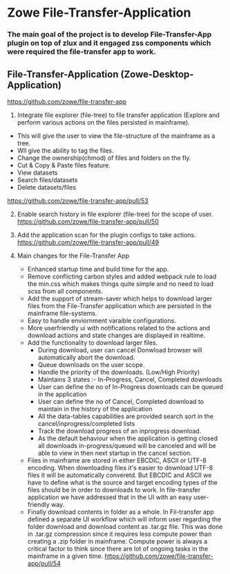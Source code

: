 # Zowe File-Transfer-Application

### The main goal of the project is to develop File-Transfer-App plugin on top of zlux and it engaged zss components which were required the file-transfer app to work.

## File-Transfer-Application (Zowe-Desktop-Application)
https://github.com/zowe/file-transfer-app

1. Integrate file explorer (file-tree) to file transfer application (Explore and perform various actions on the files persisted in mainframe).
  * This will give the user to view the file-structure of the mainframe as a tree. 
  * Wll give the ability to tag the files.
  * Change the ownership(chmod) of files and folders on the fly.
  * Cut & Copy & Paste files feature.
  * View datasets
  * Search files/datasets
  * Delete datasets/files
  
https://github.com/zowe/file-transfer-app/pull/53

2. Enable search history in file explorer (file-tree) for the scope of user.
https://github.com/zowe/file-transfer-app/pull/50

3. Add the application scan for the plugin configs to take actions.
https://github.com/zowe/file-transfer-app/pull/49

4. Main changes for the File-Transfer App
    * Enhanced startup time and build time for the app.
    * Remove conflicting carbon styles and added webpack rule to load the min.css which makes things quite simple and no need to load scss from all components.
    * Add the support of stream-saver which helps to download larger files from the File-Transfer application which are persisted in the mainframe file-systems.
    * Easy to handle enviornment varaible configurations.
    * More userfriendly ui with notifications related to the actions and download actions and state changes are displayed in realtime.
    * Add the functionality to download larger files. 
      - During download, user can cancel Donwload browser will automatically abort the download.
      - Queue downloads on the user scope.
      - Handle the priority of the downloads. (Low/High Priority) 
      - Maintains 3 states :- In-Progress, Cancel, Completed downloads 
      - User can define the no of In-Progress downloads can be queued in the application
      - User can define the no of Cancel, Completed download to maintain in the history of the application
      - All the data-tables capabilities are provided search sort in the cancel/inprogress/completed lists
      - Track the download progress of an inprogress download.
      - As the default behaviour when the application is getting closed all downloads in-progress/queued will be canceled and will be able to view in then next startup in the cancel section.
    * Files in mainframe are stored in either EBCDIC, ASCII or UTF-8 encoding.  When downloading files it's easier to download UTF-8 files it will be automatically converetd. But EBCDIC and ASCII we have to define what is the source and target encoding types of the files should be in order to downloads to work.
In file-transfer application we have addressed that in the UI with an easy user-friendly way.
    * Finally download contents in folder as a whole. In Fil-transfer app defined a separate UI workflow which will  inform user regarding the folder download and download content as .tar.gz file. This was done in .tar.gz compression since it requires less compute power than creating a .zip folder in mainframe. Compute power is always a critical factor to think since there are lot of ongoing tasks in the mainframe in a given time.
 https://github.com/zowe/file-transfer-app/pull/54
